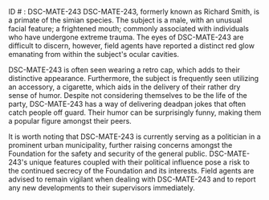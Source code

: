 ID # : DSC-MATE-243
DSC-MATE-243, formerly known as Richard Smith, is a primate of the simian species. The subject is a male, with an unusual facial feature; a frightened mouth; commonly associated with individuals who have undergone extreme trauma. The eyes of DSC-MATE-243 are difficult to discern, however, field agents have reported a distinct red glow emanating from within the subject's ocular cavities. 

DSC-MATE-243 is often seen wearing a retro cap, which adds to their distinctive appearance. Furthermore, the subject is frequently seen utilizing an accessory, a cigarette, which aids in the delivery of their rather dry sense of humor. Despite not considering themselves to be the life of the party, DSC-MATE-243 has a way of delivering deadpan jokes that often catch people off guard. Their humor can be surprisingly funny, making them a popular figure amongst their peers. 

It is worth noting that DSC-MATE-243 is currently serving as a politician in a prominent urban municipality, further raising concerns amongst the Foundation for the safety and security of the general public. DSC-MATE-243's unique features coupled with their political influence pose a risk to the continued secrecy of the Foundation and its interests. Field agents are advised to remain vigilant when dealing with DSC-MATE-243 and to report any new developments to their supervisors immediately.